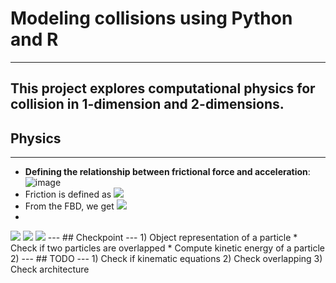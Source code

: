 # Modeling collisions using Python and R 
---
This project explores computational physics for collision in 1-dimension 
and 2-dimensions.
---
## Physics
---
* **Defining the relationship between frictional force and acceleration**:
![image](https://user-images.githubusercontent.com/74647679/114636345-f4518780-9cf0-11eb-81bf-7655837fe313.png)
* Friction is defined as <img src="https://render.githubusercontent.com/render/math?math=F_f=\mu_{f_k}\times N">
* From the FBD, we get <img src="https://render.githubusercontent.com/render/math?math=F_k=\mu_{f_k}\times N=mg">
* 
<img src="https://render.githubusercontent.com/render/math?math=N=m\times g">
<img src="https://render.githubusercontent.com/render/math?math=\triangle P=P_f-P_o">
<img src="https://render.githubusercontent.com/render/math?math=P=\sum_{i=1}^n m_iv_i$$$$\sum_{i=1}^n m_i v_{i, o}=\sum_{i=1}^n m_i v_{i, f}">
---
## Checkpoint 
---
1) Object representation of a particle 
    * Check if two particles are overlapped 
    * Compute kinetic energy of a particle 
2) 
---
## TODO 
--- 
1) Check if kinematic equations 
2) Check overlapping 
3) Check architecture

